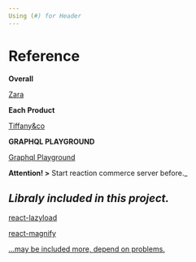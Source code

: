 ```yaml
---
Using (#) for Header
---
```

# Reference

**Overall**

[Zara](https://www.zara.com/th/th/woman-editorial-3-l1099.html?v1=900501)

**Each Product**

[Tiffany&co](https://www.tiffany.com/jewelry/rings/tiffany-t-two-narrow-ring-GRP09678?fromGrid=1&origin=browse&trackpdp=bg&trackgridpos=124&fromcid=3240509)

**GRAPHQL PLAYGROUND**

[Graphql Playground](http://localhost:3000/graphiql)

**Attention! >** Start reaction commerce server before._

_Libraly included in this project._
---

[react-lazyload]()

[react-magnify](https://ethanselzer.github.io/react-image-magnify/#/)

[...may be included more, depend on problems.]()
